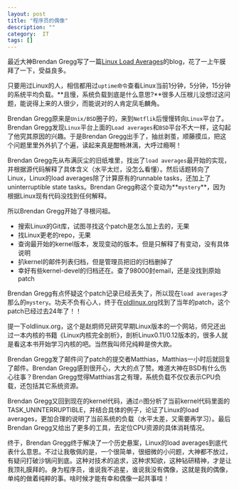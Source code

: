 ```yaml
---
layout: post
title: "程序员的偶像"
description: ""
category:  IT
tags: []
---
```


最近大神Brendan Gregg写了一篇[Linux Load Averages](http://www.brendangregg.com/blog/2017-08-08/linux-load-averages.html)的blog，花了一上午膜拜了一下，受益良多。

只要用过Linux的人，相信都用过`uptime命令`查看Linux当前1分钟，5分钟，15分钟的系统平均负载。**且慢，系统负载到底是什么意思?**很多人压根儿没想过这问题，能说得上来的人很少，而能说对的人肯定凤毛麟角。

Brendan Gregg原来是`Unix/BSD`圈子的，来到`Netflik`后慢慢转向`Linux`平台了。Brendan Gregg发现`Linux`平台上面的`Load averages`和`BSD`平台不大一样，这勾起了他究其原因的兴趣。于是Brendan Gregg出手了，抽丝剥茧，顺藤摸瓜，把这个问题里里外外扒了个遍，读起来真是酣畅淋漓，大呼过瘾啊！

Brendan Gregg先从布满灰尘的旧纸堆里，找出了`load averages`最开始的实现，并根据源代码解释了具体含义（水平太烂，没怎么看懂）。然后话题转向了Linux，Linux的load averages除了计算原有的runnable tasks，还加上了uninterruptible state tasks。Brendan Gregg称这个变动为**`mystery`**，因为根据Linux现有代码没找到任何解释。

所以Brendan Gregg开始了寻根问祖。

* 搜索Linux的Git库，试图寻找这个patch是怎么加上去的，无果
* 找Linux更老的repo，无果
* 查询最开始的kernel版本，发现变动的版本。但是只解释了有变动，没有具体说明
* 扒kernel的邮件列表归档，但是管理员把旧的归档删掉了
* 幸好有些kernel-devel的归档还在。查了98000封email，还是没找到原始patch

Brendan Gregg有点怀疑这个patch记录已经丢失了，所以现在`load averages`才那么的`mystery`。功夫不负有心人，终于在[oldlinux.org](http://oldlinux.org/Linux.old/mail-archive/)找到了当年的patch，这个patch已经过去24年了！！

提一下oldlinux.org，这个是赵炯师兄研究早期Linux版本的一个网站，师兄还出过一本内核的书籍《Linux内核完全剖析》，剖析Linux0.11/0.12版本的，很多人就是看这本书开始学习内核的吧。当然我叫师兄纯粹是傍大款。

Brendan Gregg发了邮件问了patch的提交者Matthias，Matthias一小时后就回复了邮件。Brendan Gregg感到很开心，大大的点了赞。难道大神在BSD有什么伤心往事？Brendan Gregg觉得Matthias言之有理，系统负载不仅仅表示CPU负载，还包括其它系统资源。

Brendan Gregg又回到现在的kernel代码，通过🔥图分析了当前kernel代码里面的TASK_UNINTERRUPTIBLE，并结合具体的例子，论证了Linux的load averages，更加合理的说明了当前系统的负载（水平太差，又需要再学习）。最后Brendan Gregg又给出了更多的工具，去定位CPU资源的具体消耗情况。

终于，Brendan Gregg终于解决了一个历史悬案，Linux的load averages到底代表什么意思。不过让我敬佩的是，一个很简单，很细微的小问题，大神都不放过，有疑问打破沙锅问到底。这种对技术的追求，这种求知欲，这种钻研精神，才是让我顶礼膜拜的。身为程序员，谁说我不追星，谁说我没有偶像，这就是我的偶像，单纯的做着纯粹的事。啥时候才能有幸和偶像一起共事哇！





